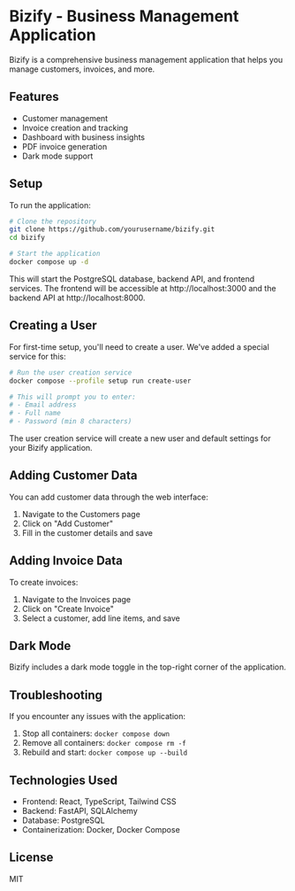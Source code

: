 # Bizify - Business Management Application

Bizify is a comprehensive business management application that helps you manage customers, invoices, and more.

## Features

- Customer management
- Invoice creation and tracking
- Dashboard with business insights
- PDF invoice generation
- Dark mode support

## Setup

To run the application:

```bash
# Clone the repository
git clone https://github.com/yourusername/bizify.git
cd bizify

# Start the application
docker compose up -d
```

This will start the PostgreSQL database, backend API, and frontend services. The frontend will be accessible at http://localhost:3000 and the backend API at http://localhost:8000.

## Creating a User

For first-time setup, you'll need to create a user. We've added a special service for this:

```bash
# Run the user creation service
docker compose --profile setup run create-user

# This will prompt you to enter:
# - Email address
# - Full name
# - Password (min 8 characters)
```

The user creation service will create a new user and default settings for your Bizify application.

## Adding Customer Data

You can add customer data through the web interface:

1. Navigate to the Customers page
2. Click on "Add Customer"
3. Fill in the customer details and save

## Adding Invoice Data

To create invoices:

1. Navigate to the Invoices page
2. Click on "Create Invoice"
3. Select a customer, add line items, and save

## Dark Mode

Bizify includes a dark mode toggle in the top-right corner of the application.

## Troubleshooting

If you encounter any issues with the application:

1. Stop all containers: `docker compose down`
2. Remove all containers: `docker compose rm -f`
3. Rebuild and start: `docker compose up --build`

## Technologies Used

- Frontend: React, TypeScript, Tailwind CSS
- Backend: FastAPI, SQLAlchemy
- Database: PostgreSQL
- Containerization: Docker, Docker Compose

## License

MIT
